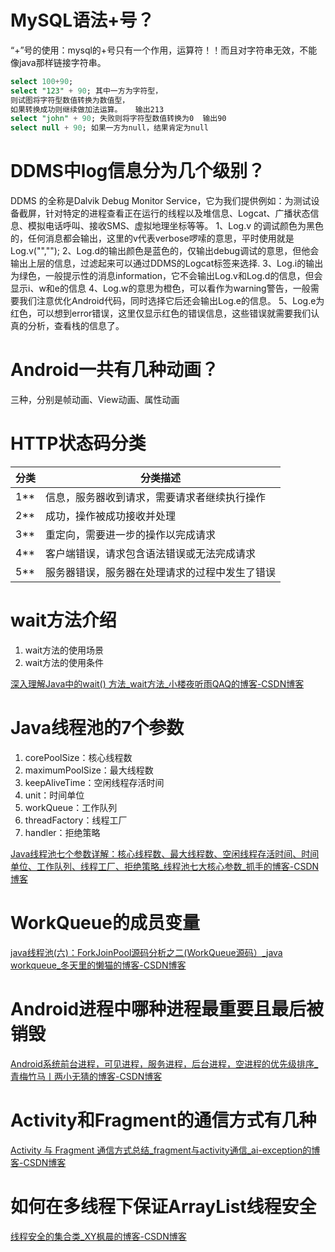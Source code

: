 # MySQL语法+号？
“+”号的使用：mysql的+号只有一个作用，运算符！！而且对字符串无效，不能像java那样链接字符串。
```sql
select 100+90;
select "123" + 90; 其中一方为字符型，
则试图将字符型数值转换为数值型，
如果转换成功则继续做加法运算。   输出213
select "john" + 90; 失败则将字符型数值转换为0  输出90
select null + 90; 如果一方为null，结果肯定为null
```
# DDMS中log信息分为几个级别？
DDMS 的全称是Dalvik Debug Monitor Service，它为我们提供例如：为测试设备截屏，针对特定的进程查看正在运行的线程以及堆信息、Logcat、广播状态信息、模拟电话呼叫、接收SMS、虚拟地理坐标等等。
1、Log.v 的调试颜色为黑色的，任何消息都会输出，这里的v代表verbose啰嗦的意思，平时使用就是Log.v("","");
2、Log.d的输出颜色是蓝色的，仅输出debug调试的意思，但他会输出上层的信息，过滤起来可以通过DDMS的Logcat标签来选择.
3、Log.i的输出为绿色，一般提示性的消息information，它不会输出Log.v和Log.d的信息，但会显示i、w和e的信息
4、Log.w的意思为橙色，可以看作为warning警告，一般需要我们注意优化Android代码，同时选择它后还会输出Log.e的信息。
5、Log.e为红色，可以想到error错误，这里仅显示红色的错误信息，这些错误就需要我们认真的分析，查看栈的信息了。
# Android一共有几种动画？
三种，分别是帧动画、View动画、属性动画
# HTTP状态码分类
| 分类 | 分类描述 |
| --- | --- |
| 1** | 信息，服务器收到请求，需要请求者继续执行操作 |
| 2** | 成功，操作被成功接收并处理 |
| 3** | 重定向，需要进一步的操作以完成请求 |
| 4** | 客户端错误，请求包含语法错误或无法完成请求 |
| 5** | 服务器错误，服务器在处理请求的过程中发生了错误 |

# wait方法介绍

1. wait方法的使用场景
2. wait方法的使用条件

[深入理解Java中的wait() 方法_wait方法_小楼夜听雨QAQ的博客-CSDN博客](https://blog.csdn.net/qq_37855749/article/details/117073990)
# Java线程池的7个参数

1. corePoolSize：核心线程数
2. maximumPoolSize：最大线程数
3. keepAliveTime：空闲线程存活时间
4. unit：时间单位
5. workQueue：工作队列
6. threadFactory：线程工厂
7. handler：拒绝策略

[Java线程池七个参数详解：核心线程数、最大线程数、空闲线程存活时间、时间单位、工作队列、线程工厂、拒绝策略_线程池七大核心参数_抓手的博客-CSDN博客](https://blog.csdn.net/Anenan/article/details/115603481)
# WorkQueue的成员变量
[java线程池(六)：ForkJoinPool源码分析之二(WorkQueue源码）_java workqueue_冬天里的懒猫的博客-CSDN博客](https://blog.csdn.net/dhaibo1986/article/details/108801254)
# Android进程中哪种进程最重要且最后被销毁
[Android系统前台进程，可见进程，服务进程，后台进程，空进程的优先级排序_青梅竹马丨两小无猜的博客-CSDN博客](https://blog.csdn.net/qq_41289165/article/details/106206099#:~:text=Android%E7%B3%BB%E7%BB%9F%E5%89%8D%E5%8F%B0%E8%BF%9B%E7%A8%8B%EF%BC%8C%E5%8F%AF%E8%A7%81%E8%BF%9B%E7%A8%8B%EF%BC%8C%E6%9C%8D%E5%8A%A1%E8%BF%9B%E7%A8%8B%EF%BC%8C%E5%90%8E%E5%8F%B0%E8%BF%9B%E7%A8%8B%EF%BC%8C%E7%A9%BA%E8%BF%9B%E7%A8%8B%E7%9A%84%E4%BC%98%E5%85%88%E7%BA%A7%E6%8E%92%E5%BA%8F%201%201.%E5%89%8D%E5%8F%B0%E8%BF%9B%E7%A8%8B%20%E5%89%8D%E5%8F%B0%E8%BF%9B%E7%A8%8B%E6%98%AFAndroid%E4%B8%AD%E6%9C%80%E9%87%8D%E8%A6%81%E7%9A%84%E8%BF%9B%E7%A8%8B%EF%BC%8C%E5%9C%A8%E6%9C%80%E5%90%8E%E8%A2%AB%E9%94%80%E6%AF%81%EF%BC%8C%E6%98%AF%E7%9B%AE%E5%89%8D%E6%AD%A3%E5%9C%A8%E5%B1%8F%E5%B9%95%E4%B8%8A%E6%98%BE%E7%A4%BA%E7%9A%84%E8%BF%9B%E7%A8%8B%E5%92%8C%E4%B8%80%E4%BA%9B%E7%B3%BB%E7%BB%9F%E8%BF%9B%E7%A8%8B%EF%BC%8C%E4%B9%9F%E5%B0%B1%E6%98%AF%E5%92%8C%E7%94%A8%E6%88%B7%E6%AD%A3%E5%9C%A8%E4%BA%A4%E4%BA%92%E7%9A%84%E8%BF%9B%E7%A8%8B%E3%80%82%202%202.%E5%8F%AF%E8%A7%81%E8%BF%9B%E7%A8%8B%20%E5%8F%AF%E8%A7%81%E8%BF%9B%E7%A8%8B%E6%8C%87%E9%83%A8%E5%88%86%E7%A8%8B%E5%BA%8F%E7%95%8C%E9%9D%A2%E8%83%BD%E5%A4%9F%E8%A2%AB%E7%94%A8%E6%88%B7%E7%9C%8B%E8%A7%81%EF%BC%8C%E5%8D%B4%E4%B8%8D%E5%9C%A8%E5%89%8D%E5%8F%B0%E5%92%8C%E7%94%A8%E6%88%B7%E4%BA%A4%E4%BA%92%E7%9A%84%E8%BF%9B%E7%A8%8B%E3%80%82%20...,%28%29%E6%96%B9%E6%B3%95%E5%90%AF%E5%8A%A8%E7%9A%84%E8%BF%9B%E7%A8%8B%EF%BC%8C%E4%BD%86%E6%98%AF%E4%B8%8D%E5%B1%9E%E4%BA%8E%E5%89%8D%E5%8F%B0%E8%BF%9B%E7%A8%8B%E5%92%8C%E5%8F%AF%E8%A7%81%E8%BF%9B%E7%A8%8B%EF%BC%8C%E4%BE%8B%E5%A6%82%EF%BC%8C%E5%9C%A8%E5%90%8E%E5%8F%B0%E6%92%AD%E6%94%BE%E9%9F%B3%E4%B9%90%E5%92%8C%E5%9C%A8%E5%90%8E%E5%8F%B0%E4%B8%8B%E8%BD%BD%E5%B0%B1%E6%98%AF%E6%9C%8D%E5%8A%A1%E8%BF%9B%E7%A8%8B%EF%BC%8C%204%204.%E5%90%8E%E5%8F%B0%E8%BF%9B%E7%A8%8B%20%E5%90%8E%E5%8F%B0%E8%BF%9B%E7%A8%8B%E6%8C%87%E7%9A%84%E6%98%AF%E7%9B%AE%E5%89%8D%E5%AF%B9%E7%94%A8%E6%88%B7%E4%B8%8D%E5%8F%AF%E8%A7%81%E7%9A%84%E8%BF%9B%E7%A8%8B%EF%BC%8C%E4%BE%8B%E5%A6%82%E6%88%91%E6%AD%A3%E5%9C%A8%E4%BD%BF%E7%94%A8qq%E5%92%8C%E5%88%AB%E4%BA%BA%E8%81%8A%E5%A4%A9%EF%BC%8C%E8%BF%99%E4%B8%AA%E6%97%B6%E5%80%99qq%E6%98%AF%E5%89%8D%E5%8F%B0%E8%BF%9B%E7%A8%8B%EF%BC%8C%E4%BD%86%E6%98%AF%E5%BD%93%E7%82%B9%E5%87%BBHome%E9%94%AE%E8%AE%A9qq%E5%B0%8F%E6%97%B6%E7%9A%84%E6%97%B6%E5%80%99%EF%BC%8C%E8%BF%99%E4%B8%AA%E8%BF%9B%E7%A8%8B%E5%B0%B1%E8%BD%AC%E6%8D%A2%E6%88%90%E4%BA%86%E5%90%8E%E5%8F%B0%E8%BF%9B%E7%A8%8B%E3%80%82%20...%205%20%E7%A9%BA%E8%BF%9B%E7%A8%8B%E6%8C%87%E7%9A%84%E6%98%AF%E5%9C%A8%E8%BF%99%E4%BA%9B%E8%BF%9B%E7%A8%8B%E5%86%85%E9%83%A8%EF%BC%8C%E6%B2%A1%E7%94%A8%E4%BB%BB%E4%BD%95%E4%B8%9C%E8%A5%BF%E5%9C%A8%E8%BF%90%E8%A1%8C%E3%80%82%20%E4%BF%9D%E7%95%99%E8%BF%99%E4%BA%9B%E8%BF%9B%E7%A8%8B%E7%9A%84%E5%94%AF%E4%B8%80%E7%9B%AE%E7%9A%84%E6%98%AF%E4%BD%9C%E4%B8%BA%E7%BC%93%E5%AD%98%EF%BC%8C%E4%BB%A5%E7%BC%A9%E7%9F%AD%E8%AF%A5%E5%BA%94%E7%94%A8%E4%B8%8B%E6%AC%A1%E5%86%8D%E5%85%B6%E4%B8%AD%E8%BF%90%E8%A1%8C%E7%BB%84%E4%BB%B6%E6%89%80%E9%9C%80%E7%9A%84%E5%90%AF%E5%8A%A8%E6%97%B6%E9%97%B4%E3%80%82)
# Activity和Fragment的通信方式有几种
[Activity 与 Fragment 通信方式总结_fragment与activity通信_ai-exception的博客-CSDN博客](https://blog.csdn.net/qq_36982160/article/details/82802544)
# 如何在多线程下保证ArrayList线程安全
[线程安全的集合类_XY枫晨的博客-CSDN博客](https://blog.csdn.net/qq_36935038/article/details/129320847#:~:text=%E5%A4%9A%E7%BA%BF%E7%A8%8B%E7%8E%AF%E5%A2%83%E4%BD%BF%E7%94%A8%20ArrayList%201%201%E3%80%81%E8%87%AA%E5%B7%B1%E4%BD%BF%E7%94%A8%E5%90%8C%E6%AD%A5%E6%9C%BA%E5%88%B6%20%E8%87%AA%E5%B7%B1%E4%BD%BF%E7%94%A8%E5%90%8C%E6%AD%A5%E6%9C%BA%E5%88%B6%20%28synchronized%20%E6%88%96%E8%80%85%20ReentrantLock%29,%E7%9A%84%E5%85%B3%E9%94%AE%E6%93%8D%E4%BD%9C%E4%B8%8A%E9%83%BD%E5%B8%A6%E6%9C%89%20synchronized%203%203%E3%80%81%E5%86%99%E6%97%B6%E6%8B%B7%E8%B4%9DCopyOnWriteArrayList%20%E4%B8%8D%E5%8A%A0%E9%94%81%E4%BF%9D%E8%AF%81%E7%BA%BF%E7%A8%8B%E5%AE%89%E5%85%A8%20%EF%BC%8CCopyOnWrite%E5%AE%B9%E5%99%A8%E4%B9%9F%E6%98%AF%E4%B8%80%E7%A7%8D%E8%AF%BB%E5%86%99%E5%88%86%E7%A6%BB%E7%9A%84%E6%80%9D%E6%83%B3%EF%BC%8C%E8%AF%BB%E5%92%8C%E5%86%99%E4%B8%8D%E5%90%8C%E7%9A%84%E5%AE%B9%E5%99%A8%E3%80%82%20CopyOnWrite%E5%AE%B9%E5%99%A8%E5%8D%B3%E5%86%99%E6%97%B6%E5%A4%8D%E5%88%B6%E3%80%90%E4%BF%AE%E6%94%B9%E6%97%B6%E5%A4%8D%E5%88%B6%E3%80%91%E7%9A%84%E5%AE%B9%E5%99%A8%EF%BC%9A%20)
